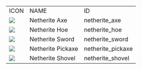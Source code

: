 <table>
	<tablebody>
		<tr>
			<td>ICON</td>
			<td>NAME</td>
			<td>ID</td>
		</tr>
		<tr>
			<td><img src="C:/Users/seese/Files/Projects/MC_datapacks/recipe_auto_manual/LemonTea_auto_recipes/output/mc_icon/tools/netherite_axe.png"></td>
			<td>Netherite Axe</td>
			<td>netherite_axe</td>
		</tr>
		<tr>
			<td><img src="C:/Users/seese/Files/Projects/MC_datapacks/recipe_auto_manual/LemonTea_auto_recipes/output/mc_icon/tools/netherite_hoe.png"></td>
			<td>Netherite Hoe</td>
			<td>netherite_hoe</td>
		</tr>
		<tr>
			<td><img src="C:/Users/seese/Files/Projects/MC_datapacks/recipe_auto_manual/LemonTea_auto_recipes/output/mc_icon/combat/netherite_sword.png"></td>
			<td>Netherite Sword</td>
			<td>netherite_sword</td>
		</tr>
		<tr>
			<td><img src="C:/Users/seese/Files/Projects/MC_datapacks/recipe_auto_manual/LemonTea_auto_recipes/output/mc_icon/tools/netherite_pickaxe.png"></td>
			<td>Netherite Pickaxe</td>
			<td>netherite_pickaxe</td>
		</tr>
		<tr>
			<td><img src="C:/Users/seese/Files/Projects/MC_datapacks/recipe_auto_manual/LemonTea_auto_recipes/output/mc_icon/tools/netherite_shovel.png"></td>
			<td>Netherite Shovel</td>
			<td>netherite_shovel</td>
		</tr>
	</tablebody>
</table>